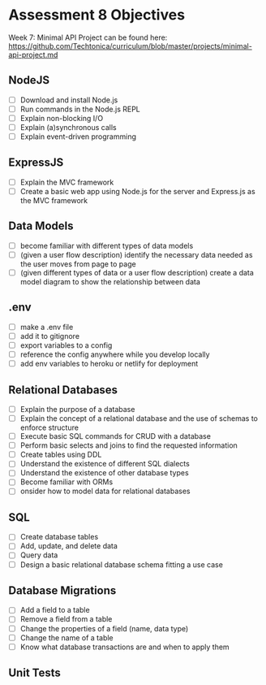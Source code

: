# Assessment 8 Objectives

Week 7: Minimal API Project can be found here: https://github.com/Techtonica/curriculum/blob/master/projects/minimal-api-project.md

## NodeJS

- [ ] Download and install Node.js
- [ ] Run commands in the Node.js REPL
- [ ] Explain non-blocking I/O
- [ ] Explain (a)synchronous calls
- [ ] Explain event-driven programming

## ExpressJS

- [ ] Explain the MVC framework
- [ ] Create a basic web app using Node.js for the server and Express.js as the MVC framework

## Data Models

- [ ] become familiar with different types of data models
- [ ] (given a user flow description) identify the necessary data needed as the user moves from page to page
- [ ] (given different types of data or a user flow description) create a data model diagram to show the relationship between data

## .env

- [ ] make a .env file
- [ ] add it to gitignore
- [ ] export variables to a config
- [ ] reference the config anywhere while you develop locally
- [ ] add env variables to heroku or netlify for deployment

## Relational Databases

- [ ] Explain the purpose of a database
- [ ] Explain the concept of a relational database and the use of schemas to enforce structure
- [ ] Execute basic SQL commands for CRUD with a database
- [ ] Perform basic selects and joins to find the requested information
- [ ] Create tables using DDL
- [ ] Understand the existence of different SQL dialects
- [ ] Understand the existence of other database types
- [ ] Become familiar with ORMs
- [ ] onsider how to model data for relational databases

## SQL

- [ ] Create database tables
- [ ] Add, update, and delete data
- [ ] Query data
- [ ] Design a basic relational database schema fitting a use case

## Database Migrations

- [ ] Add a field to a table
- [ ] Remove a field from a table
- [ ] Change the properties of a field (name, data type)
- [ ] Change the name of a table
- [ ] Know what database transactions are and when to apply them

## Unit Tests

